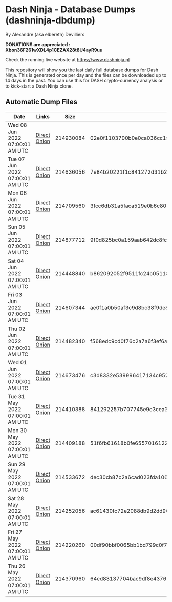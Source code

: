# Dash Ninja - Database Dumps (dashninja-dbdump)
By Alexandre (aka elbereth) Devilliers

**DONATIONS are appreciated : Xbon36F261wXDL4p1CEZAX28t8U4ayR9uu**

Check the running live website at https://www.dashninja.pl

This repository will show you the last daily full database dumps for Dash Ninja. This is generated once per day and the files can be downloaded up to 14 days in the past.
You can use this for DASH crypto-currency analysis or to kick-start a Dash Ninja clone.


## Automatic Dump Files
| Date | Links | Size | SHA256 |
|--|--|--|--|
| Wed 08 Jun 2022 07:00:01 AM UTC | [Direct](https://oshi.at/Rmwn) [Onion](http://5ety7tpkim5me6eszuwcje7bmy25pbtrjtue7zkqqgziljwqy3rrikqd.onion/Rmwn) | 214930084 | 02e0f1103700b0e0ca036cc1f50db8d7276789f307df8db6c9f45b2edf51288e | 
| Tue 07 Jun 2022 07:00:01 AM UTC | [Direct](https://oshi.at/GLVj) [Onion](http://5ety7tpkim5me6eszuwcje7bmy25pbtrjtue7zkqqgziljwqy3rrikqd.onion/GLVj) | 214636056 | 7e84b20221f1c841272d31b297f8dbe5e12715b6629bd67141555d820243711e | 
| Mon 06 Jun 2022 07:00:01 AM UTC | [Direct](https://oshi.at/WAVo) [Onion](http://5ety7tpkim5me6eszuwcje7bmy25pbtrjtue7zkqqgziljwqy3rrikqd.onion/WAVo) | 214709560 | 3fcc6db31a5faca519e0b6c80222bd15af4053b1bbf484ff17a702f138be2ddd | 
| Sun 05 Jun 2022 07:00:01 AM UTC | [Direct](https://oshi.at/SKBB) [Onion](http://5ety7tpkim5me6eszuwcje7bmy25pbtrjtue7zkqqgziljwqy3rrikqd.onion/SKBB) | 214877712 | 9f0d825bc0a159aab642dc8fc039c3e7831992a468dbbb7384502914640272c4 | 
| Sat 04 Jun 2022 07:00:01 AM UTC | [Direct](https://oshi.at/RcZr) [Onion](http://5ety7tpkim5me6eszuwcje7bmy25pbtrjtue7zkqqgziljwqy3rrikqd.onion/RcZr) | 214448840 | b862092052f9511fc24c05118a0d3b65327795025362d008e6d84393bbabb319 | 
| Fri 03 Jun 2022 07:00:01 AM UTC | [Direct](https://oshi.at/EQcr) [Onion](http://5ety7tpkim5me6eszuwcje7bmy25pbtrjtue7zkqqgziljwqy3rrikqd.onion/EQcr) | 214607344 | ae0f1a0b50af3c9d8bc38f9de83c69456726cb4a2010567cc9bce5af63bc7767 | 
| Thu 02 Jun 2022 07:00:01 AM UTC | [Direct](https://oshi.at/TDRs) [Onion](http://5ety7tpkim5me6eszuwcje7bmy25pbtrjtue7zkqqgziljwqy3rrikqd.onion/TDRs) | 214482340 | f568edc9cd0f76c2a7a6f3ef6a47da97c113296be64b128c72f3cf704575300f | 
| Wed 01 Jun 2022 07:00:01 AM UTC | [Direct](https://oshi.at/paah) [Onion](http://5ety7tpkim5me6eszuwcje7bmy25pbtrjtue7zkqqgziljwqy3rrikqd.onion/paah) | 214673476 | c3d8332e539996417134c952df50f7fce79a0b50039cbc18e327fcda52b13963 | 
| Tue 31 May 2022 07:00:01 AM UTC | [Direct](https://oshi.at/iCws) [Onion](http://5ety7tpkim5me6eszuwcje7bmy25pbtrjtue7zkqqgziljwqy3rrikqd.onion/iCws) | 214410388 | 841292257b707745e9c3cea32140ff4e0b63de935baafef385b389466c606f07 | 
| Mon 30 May 2022 07:00:01 AM UTC | [Direct](https://oshi.at/myHv) [Onion](http://5ety7tpkim5me6eszuwcje7bmy25pbtrjtue7zkqqgziljwqy3rrikqd.onion/myHv) | 214409188 | 51f6fb61618b0fe6557016122217cdad4966ab586ef3ffe8f2e847181d3d4d45 | 
| Sun 29 May 2022 07:00:01 AM UTC | [Direct](https://oshi.at/KoxT) [Onion](http://5ety7tpkim5me6eszuwcje7bmy25pbtrjtue7zkqqgziljwqy3rrikqd.onion/KoxT) | 214533672 | dec30cb87c2a6cad023fda106c7c8c71c08454184c08dff3bfc5803782e17825 | 
| Sat 28 May 2022 07:00:01 AM UTC | [Direct](https://oshi.at/tTBU) [Onion](http://5ety7tpkim5me6eszuwcje7bmy25pbtrjtue7zkqqgziljwqy3rrikqd.onion/tTBU) | 214252056 | ac61430fc72e2088db9d2dd90170bf6d066d85f06e744671879276e86bef8b44 | 
| Fri 27 May 2022 07:00:01 AM UTC | [Direct](https://oshi.at/SyCb) [Onion](http://5ety7tpkim5me6eszuwcje7bmy25pbtrjtue7zkqqgziljwqy3rrikqd.onion/SyCb) | 214220260 | 00df90bbf0065bb1bd799c0f76e9a71c223625f15fce9868e237cbb6e71f6c05 | 
| Thu 26 May 2022 07:00:01 AM UTC | [Direct](https://oshi.at/EfBJ) [Onion](http://5ety7tpkim5me6eszuwcje7bmy25pbtrjtue7zkqqgziljwqy3rrikqd.onion/EfBJ) | 214370960 | 64ed83137704bac9df8e43761de5907461dea2750f93684fcfbf174fdc2c16e8 | 
